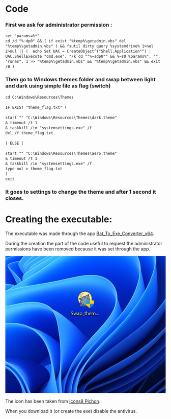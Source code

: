 # Code

### First we ask for administrator permission :

    set "params=%*"
    cd /d "%~dp0" && ( if exist "%temp%\getadmin.vbs" del "%temp%\getadmin.vbs" ) && fsutil dirty query %systemdrive% 1>nul 2>nul || (  echo Set UAC = CreateObject^("Shell.Application"^) : UAC.ShellExecute "cmd.exe", "/k cd ""%~sdp0"" && %~s0 %params%", "", "runas", 1 >> "%temp%\getadmin.vbs" && "%temp%\getadmin.vbs" && exit /B )

### Then go to Windows themes folder and swap between light and dark using simple file as flag (switch)

    cd C:\Windows\Resources\Themes

    IF EXIST "theme_flag.txt" (
    
    start "" "C:\Windows\Resources\Themes\dark.theme"
    & timeout /t 1 
    & taskkill /im "systemsettings.exe" /f
    del /f theme_flag.txt

    ) ELSE (

    start "" "C:\Windows\Resources\Themes\aero.theme" 
    & timeout /t 1 
    & taskkill /im "systemsettings.exe" /f
	type nul > theme_flag.txt
    )
    exit

### It goes to settings to change the theme and after 1 second it closes.


# Creating the executable:

The executable was made through the app [Bat_To_Exe_Converter_x64](https://bat-to-exe-converter-x64.en.softonic.com/).

During the creation the part of the code useful to request the administrator permissions have been removed because it was set through the app.

![Icon of executable](https://github.com/AlbertoGigantelliGabriele/swap-dark-light-windows-theme-quickly-app/blob/eb066563e4725a0dfaf0f93081d676e6196fe7df/icon_of_executable.png)

The icon has been taken from [Icons8 Pichon](https://icons8.com/).

When you download it (or create the exe) disable the antivirus.
